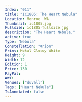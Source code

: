 ```yaml
---
Index: "011"
title: "IC1805: The Heart Nebula"
Location: Monroe, WA
Thumbnail: ic1805.jpg
Fullsize: ic1805-fullsize.jpg
description: "The Heart Nebula." 
active: true
Type: "Nebula"
Constellation: "Orion"
Print: Metal Glossy White
Height: 9
Width: 12
Edition: 1
Price: 130
PayPal: 
WWT: 
Venues: ["duvall"]
Tags: ["Heart Nebula"]
IsAnnotated: false
---
```

